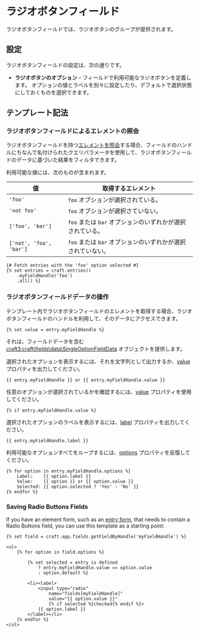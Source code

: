 # ラジオボタンフィールド

ラジオボタンフィールドでは、ラジオボタンのグループが提供されます。

## 設定

ラジオボタンフィールドの設定は、次の通りです。

* **ラジオボタンのオプション** – フィールドで利用可能なラジオボタンを定義します。 オプションの値とラベルを別々に設定したり、デフォルトで選択状態にしておくものを選択できます。

## テンプレート記法

### ラジオボタンフィールドによるエレメントの照会

ラジオボタンフィールドを持つ[エレメントを照会](element-queries.md)する場合、フィールドのハンドルにちなんで名付けられたクエリパラメータを使用して、ラジオボタンフィールドのデータに基づいた結果をフィルタできます。

利用可能な値には、次のものが含まれます。

| 値                       | 取得するエレメント                            |
| ----------------------- | ------------------------------------ |
| `'foo'`                 | `foo` オプションが選択されている。                 |
| `'not foo'`             | `foo` オプションが選択さていない。                 |
| `['foo', 'bar']`        | `foo` または `bar` オプションのいずれかが選択されている。  |
| `['not', 'foo', 'bar']` | `foo` または `bar` オプションのいずれかが選択されていない。 |

```twig
{# Fetch entries with the 'foo' option selected #}
{% set entries = craft.entries()
    .myFieldHandle('foo')
    .all() %}
```

### ラジオボタンフィールドデータの操作

テンプレート内でラジオボタンフィールドのエレメントを取得する場合、ラジオボタンフィールドのハンドルを利用して、そのデータにアクセスできます。

```twig
{% set value = entry.myFieldHandle %}
```

それは、フィールドデータを含む <craft3:craft\fields\data\SingleOptionFieldData> オブジェクトを提供します。

選択されたオプションを表示するには、それを文字列として出力するか、[value](craft3:craft\fields\data\SingleOptionFieldData::$value) プロパティを出力してください。

```twig
{{ entry.myFieldHandle }} or {{ entry.myFieldHandle.value }}
```

任意のオプションが選択されているかを確認するには、[value](craft3:craft\fields\data\SingleOptionFieldData::$value) プロパティを使用してください。

```twig
{% if entry.myFieldHandle.value %}
```

選択されたオプションのラベルを表示するには、[label](craft3:craft\fields\data\SingleOptionFieldData::$label) プロパティを出力してください。

```twig
{{ entry.myFieldHandle.label }}
```

利用可能なオプションすべてをループするには、[options](craft3:craft\fields\data\SingleOptionFieldData::getOptions()) プロパティを反復してください。

```twig
{% for option in entry.myFieldHandle.options %}
    Label:    {{ option.label }}
    Value:    {{ option }} or {{ option.value }}
    Selected: {{ option.selected ? 'Yes' : 'No' }}
{% endfor %}
```

### Saving Radio Buttons Fields

If you have an element form, such as an [entry form](https://craftcms.com/knowledge-base/entry-form), that needs to contain a Radio Buttons field, you can use this template as a starting point:

```twig
{% set field = craft.app.fields.getFieldByHandle('myFieldHandle') %}

<ul>
    {% for option in field.options %}

        {% set selected = entry is defined
            ? entry.myFieldHandle.value == option.value
            : option.default %}

        <li><label>
            <input type="radio"
                name="fields[myFieldHandle]"
                value="{{ option.value }}"
                {% if selected %}checked{% endif %}>
            {{ option.label }}
        </label></li>
    {% endfor %}
</ul>
```
